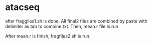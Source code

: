 # atacseq

after fraggiles1.sh is done. All final2 files are combined by paste with delimiter as tab to combine.txt. Then, mean.r file is run 

After mean.r is finish, fragfiles2.sh is run.
